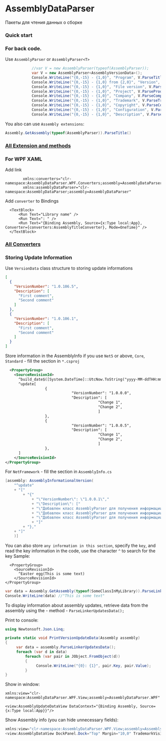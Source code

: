 # AssemblyDataParser
Пакеты для чтения данных о сборке

### Quick start


### For back code.

Use `AssemblyParser` or `AssemblyParser<T>`

```C#
            //var V = new AssemblyParser(typeof(AssemblyParser));
            var V = new AssemblyParser<AssemblyVersionData>();
            Console.WriteLine("{0,-15} - {1,0}", "Program", V.ParseTitle());
            Console.WriteLine("{0,-15} - {1,0} from {2,0}", "Version", V.ParsePackageVersion(), V.ParseCreationTime());
            Console.WriteLine("{0,-15} - {1,0}", "File version", V.ParseFileVersion());
            Console.WriteLine("{0,-15} - {1,0}", "Project", V.ParseProduct());
            Console.WriteLine("{0,-15} - {1,0}", "Company", V.ParseCompany());
            Console.WriteLine("{0,-15} - {1,0}", "Trademark", V.ParseTrademark());
            Console.WriteLine("{0,-15} - {1,0}", "Copyright", V.ParseCopyright());
            Console.WriteLine("{0,-15} - {1,0}", "Configuration", V.ParseConfiguration());
            Console.WriteLine("{0,-15} - {1,0}", "Description", V.ParseDescription());
```
You also can use `Assembly extensions`:
```C#
Assembly.GetAssembly(typeof(AssemblyParser)).ParseTitle()
```

### [All Extension and methods](https://github.com/Platonenkov/AssemblyDataParser/blob/dev/AssemblyExtensions.md)

### For WPF XAML

Add link
```xaml
        xmlns:converters="clr-namespace:AssemblyDataParser.WPF.Converters;assembly=AssemblyDataParser.WPF"
        xmlns:assemblyDataParser="clr-namespace:AssemblyDataParser;assembly=AssemblyDataParser"
```
Add `converter` to Bindings
```xaml
  <TextBlock>
      <Run Text="Library name" />
      <Run Text=": " />
      <Run Text="{Binding Assembly, Source={x:Type local:App}, Converter={converters:AssemblyTitleConverter}, Mode=OneTime}" />
  </TextBlock>
```
### [All Converters](https://github.com/Platonenkov/AssemblyDataParser/blob/dev/AssemblyConverters.md)

### Storing Update Information

Use `VersionData` class structure to storing update informations 

```Json
[
  {
    "VersionNumber": "1.0.106.5",
    "Description": [
      "First comment",
      "Second comment"
    ]
  },
  {
    "VersionNumber": "1.0.106.1",
    "Description": [
      "First comment",
      "Second comment"
    ]
  }
]
```

Store information in the AssemblyInfo
if you use `Net5` or above, `Core`, `Standard` - fill the section in `*.csproj`
```XML
  <PropertyGroup>
    <SourceRevisionId>
      ^build_date$([System.DateTime]::UtcNow.ToString("yyyy-MM-ddTHH:mm:ss:fffZ"))
      ^update[
                  {
                              "VersionNumber": "1.0.0.0",
                              "Description": [
                                          "Change 1",
                                          "Change 2",
                                          ]
                  },
                  {
                              "VersionNumber": "1.0.0.5",
                              "Description": [
                                          "Change 1",
                                          "Change 2",
                                          ]
                  },
      ]
    </SourceRevisionId>
</PropertyGroup>
```

For `NetFramework` - fill the section in `AssemblyInfo.cs`
```C#
[assembly: AssemblyInformationalVersion(
    "^update"
    + "["
        + "{"
            + "\"VersionNumber\": \"1.0.0.1\","
            + "\"Description\": ["
            + "\"Добавлен класс AssemblyParser для получения информации из сборки\","
            + "\"Добавлен класс AssemblyParser для получения информации из сборки\","
            + "\"Добавлен класс AssemblyParser для получения информации из сборки\","
            + "]"
        + "},"
    + "]"
    )]
```

You can also store `any information in this section`, specify the `key`, and read the key information in the code, use the character `^` to search for the key
Sample:
```
  <PropertyGroup>
    <SourceRevisionId>
      ^Easter egg(This is some text)
    </SourceRevisionId>
</PropertyGroup>
```
```C#
var data = Assembly.GetAssembly(typeof(SomeClassInMyLibrary)).ParseLinkerInformationString("Easter egg")
Console.WriteLine(data) //"This is some text"
```
To display information about assembly updates, retrieve data from the assembly using the - method - `ParseLinkerUpdatesData();`

Print to console:
```C#
using Newtonsoft.Json.Linq;

private static void PrintVersionUpdateData(Assembly assembly)
{
     var data = assembly.ParseLinkerUpdatesData();
     foreach (var d in data)
         foreach (var pair in JObject.FromObject(d))
         {
              Console.WriteLine("{0}: {1}", pair.Key, pair.Value);
         }
}
```

Show in window:
```XAML
xmlns:view="clr-namespace:AssemblyDataParser.WPF.View;assembly=AssemblyDataParser.WPF"

<view:AssemblyUpdateDataView DataContext="{Binding Assembly, Source={x:Type local:App}}"/>

```
Show Assembly info (you can hide unnecessary fields):
```C#
xmlns:view="clr-namespace:AssemblyDataParser.WPF.View;assembly=AssemblyDataParser.WPF"
<view:AssemblyDataView DockPanel.Dock="Top" Margin="10,0" TrademarkVisibility="False"/>
```

